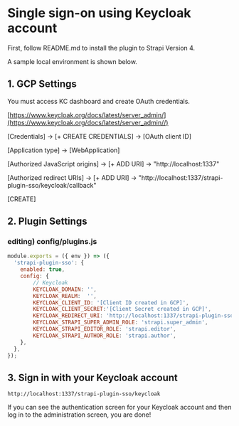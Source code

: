 # Single sign-on using Keycloak account

First, follow README.md to install the plugin to Strapi Version 4.

A sample local environment is shown below.

## 1. GCP Settings

You must access KC dashboard and create OAuth credentials.

[https://www.keycloak.org/docs/latest/server_admin/](https://www.keycloak.org/docs/latest/server_admin//)

[Credentials] -> [+ CREATE CREDENTIALS] -> [OAuth client ID]

[Application type] -> [WebApplication]

[Authorized JavaScript origins] -> [+ ADD URI] -> "http://localhost:1337"

[Authorized redirect URIs] -> [+ ADD URI] -> "http://localhost:1337/strapi-plugin-sso/keycloak/callback"

[CREATE]

## 2. Plugin Settings

### editing) config/plugins.js

```javascript
module.exports = ({ env }) => ({
  'strapi-plugin-sso': {
    enabled: true,
    config: {
        // Keycloak
        KEYCLOAK_DOMAIN: '',
        KEYCLOAK_REALM:  '',
        KEYCLOAK_CLIENT_ID: '[Client ID created in GCP]',
        KEYCLOAK_CLIENT_SECRET:'[Client Secret created in GCP]',
        KEYCLOAK_REDIRECT_URI: 'http://localhost:1337/strapi-plugin-sso/keycloak/callback', // URI after successful login
	    KEYCLOAK_STRAPI_SUPER_ADMIN_ROLE: 'strapi.super_admin',
	    KEYCLOAK_STRAPI_EDITOR_ROLE: 'strapi.editor',
	    KEYCLOAK_STRAPI_AUTHOR_ROLE: 'strapi.author',
    },
  },
});
```

## 3. Sign in with your Keycloak account

```
http://localhost:1337/strapi-plugin-sso/keycloak
```

If you can see the authentication screen for your Keycloak account and then log in to the administration screen, you are done!
